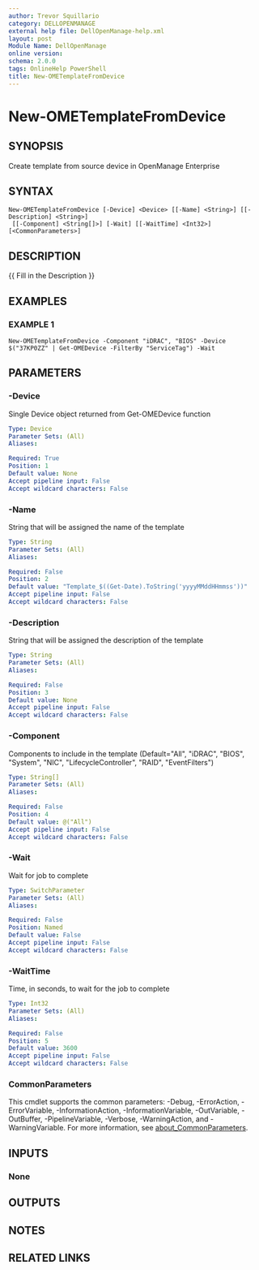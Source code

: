 ```yaml
---
author: Trevor Squillario
category: DELLOPENMANAGE
external help file: DellOpenManage-help.xml
layout: post
Module Name: DellOpenManage
online version:
schema: 2.0.0
tags: OnlineHelp PowerShell
title: New-OMETemplateFromDevice
---
```


# New-OMETemplateFromDevice

## SYNOPSIS
Create template from source device in OpenManage Enterprise

## SYNTAX

```
New-OMETemplateFromDevice [-Device] <Device> [[-Name] <String>] [[-Description] <String>]
 [[-Component] <String[]>] [-Wait] [[-WaitTime] <Int32>] [<CommonParameters>]
```

## DESCRIPTION
{{ Fill in the Description }}

## EXAMPLES

### EXAMPLE 1
```
New-OMETemplateFromDevice -Component "iDRAC", "BIOS" -Device $("37KP0ZZ" | Get-OMEDevice -FilterBy "ServiceTag") -Wait
```

## PARAMETERS

### -Device
Single Device object returned from Get-OMEDevice function

```yaml
Type: Device
Parameter Sets: (All)
Aliases:

Required: True
Position: 1
Default value: None
Accept pipeline input: False
Accept wildcard characters: False
```

### -Name
String that will be assigned the name of the template

```yaml
Type: String
Parameter Sets: (All)
Aliases:

Required: False
Position: 2
Default value: "Template_$((Get-Date).ToString('yyyyMMddHHmmss'))"
Accept pipeline input: False
Accept wildcard characters: False
```

### -Description
String that will be assigned the description of the template

```yaml
Type: String
Parameter Sets: (All)
Aliases:

Required: False
Position: 3
Default value: None
Accept pipeline input: False
Accept wildcard characters: False
```

### -Component
Components to include in the template (Default="All", "iDRAC", "BIOS", "System", "NIC", "LifecycleController", "RAID", "EventFilters")

```yaml
Type: String[]
Parameter Sets: (All)
Aliases:

Required: False
Position: 4
Default value: @("All")
Accept pipeline input: False
Accept wildcard characters: False
```

### -Wait
Wait for job to complete

```yaml
Type: SwitchParameter
Parameter Sets: (All)
Aliases:

Required: False
Position: Named
Default value: False
Accept pipeline input: False
Accept wildcard characters: False
```

### -WaitTime
Time, in seconds, to wait for the job to complete

```yaml
Type: Int32
Parameter Sets: (All)
Aliases:

Required: False
Position: 5
Default value: 3600
Accept pipeline input: False
Accept wildcard characters: False
```

### CommonParameters
This cmdlet supports the common parameters: -Debug, -ErrorAction, -ErrorVariable, -InformationAction, -InformationVariable, -OutVariable, -OutBuffer, -PipelineVariable, -Verbose, -WarningAction, and -WarningVariable. For more information, see [about_CommonParameters](http://go.microsoft.com/fwlink/?LinkID=113216).

## INPUTS

### None
## OUTPUTS

## NOTES

## RELATED LINKS
